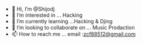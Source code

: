 - 👋 Hi, I’m @Shijodj
- 👀 I’m interested in ... Hacking
- 🌱 I’m currently learning ...Hacking & Djing
- 💞️ I’m looking to collaborate on ... Music Prodaction
- 📫 How to reach me ... email :zcf88512@gmail.com

<!---
Shijodj/Shijodj is a ✨ special ✨ repository because its `README.md` (this file) appears on your GitHub profile.
You can click the Preview link to take a look at your changes.
--->
